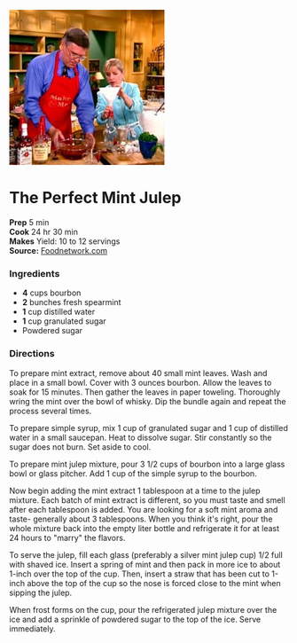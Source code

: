 [![](/images/da986203-201a-4664-a5d4-7fba332e622a.jpg)](http://foodnetwork.sndimg.com/content/dam/images/food/fullset/2011/9/1/1/CL9683_the-perfect-mint-julep_s4x3.jpg.rend.sni12col.landscape.jpeg)

#  The Perfect Mint Julep

**Prep** 5 min  
**Cook** 24 hr 30 min  
**Makes** Yield: 10 to 12 servings  
**Source:** [Foodnetwork.com](http://www.foodnetwork.com/recipes/the-perfect-mint-julep-recipe.html)

###  Ingredients

  *   **4** cups bourbon
  *   **2** bunches fresh spearmint
  *   **1** cup distilled water
  *   **1** cup granulated sugar
  * Powdered sugar

###  Directions

To prepare mint extract, remove about 40 small mint leaves. Wash and place in
a small bowl. Cover with 3 ounces bourbon. Allow the leaves to soak for 15
minutes. Then gather the leaves in paper toweling. Thoroughly wring the mint
over the bowl of whisky. Dip the bundle again and repeat the process several
times.

To prepare simple syrup, mix 1 cup of granulated sugar and 1 cup of distilled
water in a small saucepan. Heat to dissolve sugar. Stir constantly so the
sugar does not burn. Set aside to cool.

To prepare mint julep mixture, pour 3 1/2 cups of bourbon into a large glass
bowl or glass pitcher. Add 1 cup of the simple syrup to the bourbon.

Now begin adding the mint extract 1 tablespoon at a time to the julep mixture.
Each batch of mint extract is different, so you must taste and smell after
each tablespoon is added. You are looking for a soft mint aroma and taste-
generally about 3 tablespoons. When you think it's right, pour the whole
mixture back into the empty liter bottle and refrigerate it for at least 24
hours to "marry" the flavors.

To serve the julep, fill each glass (preferably a silver mint julep cup) 1/2
full with shaved ice. Insert a spring of mint and then pack in more ice to
about 1-inch over the top of the cup. Then, insert a straw that has been cut
to 1-inch above the top of the cup so the nose is forced close to the mint
when sipping the julep.

When frost forms on the cup, pour the refrigerated julep mixture over the ice
and add a sprinkle of powdered sugar to the top of the ice. Serve immediately.

